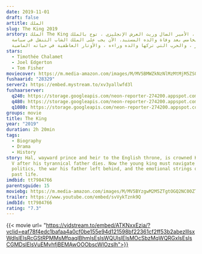 ```yaml
---
date: 2019-11-01
draft: false
artitle: الملك
slug: The King 2019
arstory: الملك The King هال ، الأمير الضال وريث العرش الإنجليزي ، توج بالملك
  هنري الخامس بعد وفاة والده المستبد. الآن يجب على الملك الشاب التنقل في سياسة
  القصر ، والحرب التي تركها والده وراءه ، والأوتار العاطفية في حياته الماضية.
stars:
  - Timothée Chalamet
  - Joel Edgerton
  - Tom Fisher
moviecover: https://m.media-amazon.com/images/M/MV5BMWZkNzNlMzMtMjM5ZS00MWYzLWFmMmUtMjE1ODM3NjBlODA5XkEyXkFqcGdeQXVyMTMxODk2OTU@._V1_FMjpg_UX729_.jpg
fushaarid: "28329"
server2: https://embed.mystream.to/xv3yallwfd3l
fushaarserver:
  q240: https://storage.googleapis.com/neon-reporter-274200.appspot.com/fushaar/media/28329/28329-240p.mp4
  q480: https://storage.googleapis.com/neon-reporter-274200.appspot.com/fushaar/media/28329/28329-480p.mp4
  q1080: https://storage.googleapis.com/neon-reporter-274200.appspot.com/fushaar/media/28329/28329.mp4
groups: movie
title: The King
year: "2019"
duration: 2h 20min
tags:
  - Biography
  - Drama
  - History
story: Hal, wayward prince and heir to the English throne, is crowned King Henry
  V after his tyrannical father dies. Now the young king must navigate palace
  politics, the war his father left behind, and the emotional strings of his
  past life.
imdbid: tt7984766
parentsguide: 15
moviebg: https://m.media-amazon.com/images/M/MV5BYzgwM2M5ZTgtOGQ2NC00ZTljLTkxOTMtMzMwYWE0NmE2N2Q5XkEyXkFqcGdeQXVyODUxNjcxNjE@._V1_.jpg
trailer: https://www.youtube.com/embed/svVykTznk9Q
imdbId: tt7984766
rating: "7.3"
---
```


{{< movie url= "https://vidstream.to/embed/ATKNxxEzia/?vclid=eaf78f4edc1bafaa4a0cf0be155e94d121598bf22361cf2ff53b2abezlllsxWdlslElsRcGStRPMMsMfpaqlBhmlsEslsWQUlslElsMOcSbzMqWQRGxlsEslsCGMDslElsVuEMvhfjBEMAwOOObscWlOzslh">}}

